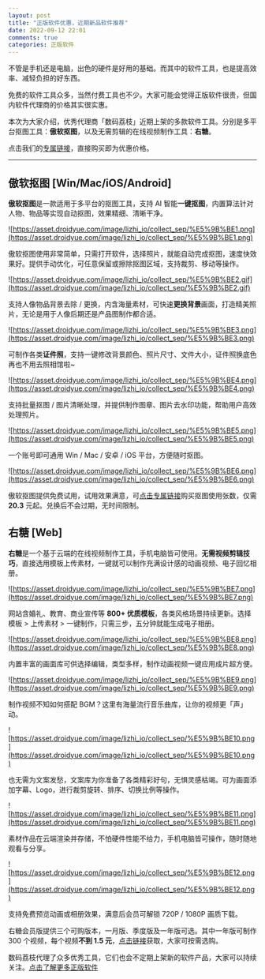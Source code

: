 ```yaml
---
layout: post
title: "正版软件优惠，近期新品软件推荐"
date: 2022-09-12 22:01
comments: true
categories: 正版软件 
---
```


不管是手机还是电脑，出色的硬件是好用的基础。而其中的软件工具，也是提高效率、减轻负担的好东西。

免费的软件工具众多，当然付费工具也不少。大家可能会觉得正版软件很贵，但国内软件代理商的价格其实很实惠。

本次为大家介绍，优秀代理商「数码荔枝」近期上架的多款软件工具。分别是多平台抠图工具：**傲软抠图**，以及无需剪辑的在线视频制作工具：**右糖**。

点击我们的[专属链接](https://store.lizhi.io/site/search_list?order_by=2&word=&coupon_uuid=0&category_id=-1&cid=wncr9wz5)，直接购买即为优惠价格。

--------

<!--more-->

## **傲软抠图** **[Win/Mac/iOS/Android]**

**傲软抠图**是一款适用于多平台的抠图工具，支持 AI 智能**一键抠图**，内置算法针对人物、物品等实现自动抠图，效果精细、清晰干净。

![https://asset.droidyue.com/image/lizhi_io/collect_sep/%E5%9B%BE1.png](https://asset.droidyue.com/image/lizhi_io/collect_sep/%E5%9B%BE1.png)

傲软抠图使用非常简单，只需打开软件，选择照片，就能自动完成抠图，速度快效果好。提供手动优化，可任意保留或擦除抠图区域，支持裁剪、移动等操作。

![https://asset.droidyue.com/image/lizhi_io/collect_sep/%E5%9B%BE2.gif](https://asset.droidyue.com/image/lizhi_io/collect_sep/%E5%9B%BE2.gif)

支持人像物品背景去除 / 更换，内含海量素材，可快速**更换背景**画面，打造精美照片，无论是用于人像后期还是产品图制作都合适。

![https://asset.droidyue.com/image/lizhi_io/collect_sep/%E5%9B%BE3.png](https://asset.droidyue.com/image/lizhi_io/collect_sep/%E5%9B%BE3.png)

可制作各类**证件照**，支持一键修改背景颜色、照片尺寸、文件大小，证件照换底色再也不用去照相馆啦~

![https://asset.droidyue.com/image/lizhi_io/collect_sep/%E5%9B%BE4.png](https://asset.droidyue.com/image/lizhi_io/collect_sep/%E5%9B%BE4.png)

支持批量抠图 / 图片清晰处理，并提供制作图章、图片去水印功能，帮助用户高效处理照片。

![https://asset.droidyue.com/image/lizhi_io/collect_sep/%E5%9B%BE5.png](https://asset.droidyue.com/image/lizhi_io/collect_sep/%E5%9B%BE5.png)

一个账号即可通用 Win / Mac / 安卓 / iOS 平台，方便随时抠图。

![https://asset.droidyue.com/image/lizhi_io/collect_sep/%E5%9B%BE6.png](https://asset.droidyue.com/image/lizhi_io/collect_sep/%E5%9B%BE6.png)

傲软抠图提供免费试用，试用效果满意，可[点击专属链接](https://store.lizhi.io/site/products/id/579?cid=wncr9wz5)购买抠图使用张数，仅需 **20.3** 元起。兑换后不会过期，无时间限制。

## 右糖 [Web]

**右糖**是一个基于云端的在线视频制作工具，手机电脑皆可使用。**无需视频剪辑技巧**，直接选用模板上传素材，一键就可以制作充满设计感的动画视频、电子回忆相册。

![https://asset.droidyue.com/image/lizhi_io/collect_sep/%E5%9B%BE7.png](https://asset.droidyue.com/image/lizhi_io/collect_sep/%E5%9B%BE7.png)

网站含婚礼、教育、商业宣传等 **800+ 优质模板**，各类风格场景持续更新。选择模板 > 上传素材 > 一键制作，只需三步，五分钟就能生成电子相册。

![https://asset.droidyue.com/image/lizhi_io/collect_sep/%E5%9B%BE8.png](https://asset.droidyue.com/image/lizhi_io/collect_sep/%E5%9B%BE8.png)

内置丰富的画面库可供选择编辑，类型多样，制作动画视频一键应用成片超方便。

![https://asset.droidyue.com/image/lizhi_io/collect_sep/%E5%9B%BE9.png](https://asset.droidyue.com/image/lizhi_io/collect_sep/%E5%9B%BE9.png)

制作视频不知如何搭配 BGM？这里有海量流行音乐曲库，让你的视频更「声」动。

![https://asset.droidyue.com/image/lizhi_io/collect_sep/%E5%9B%BE10.png](https://asset.droidyue.com/image/lizhi_io/collect_sep/%E5%9B%BE10.png)

也无需为文案发愁，文案库为你准备了各类精彩好句，无惧灵感枯竭。可为画面添加字幕、Logo，进行裁剪旋转、排序、切换比例等操作。

![https://asset.droidyue.com/image/lizhi_io/collect_sep/%E5%9B%BE11.png](https://asset.droidyue.com/image/lizhi_io/collect_sep/%E5%9B%BE11.png)

素材作品在云端渲染并存储，不怕硬件性能不给力，手机电脑皆可操作，随时随地观看与分享。

![https://asset.droidyue.com/image/lizhi_io/collect_sep/%E5%9B%BE12.png](https://asset.droidyue.com/image/lizhi_io/collect_sep/%E5%9B%BE12.png)

支持免费预览动画或相册效果，满意后会员可解锁 720P / 1080P 画质下载。

右糖会员版提供三个可购版本，一月版、季度版及一年版可选。其中一年版可制作 300 个视频，每个视频**不到 1.5 元**，[点击链接](https://store.lizhi.io/site/products/id/580?cid=wncr9wz5)获取，大家可按需选购。

数码荔枝代理了众多优秀工具，它们也会不定期上架新的软件产品，大家可以持续关注。[点击了解更多正版软件](https://store.lizhi.io?cid=wncr9wz5)
